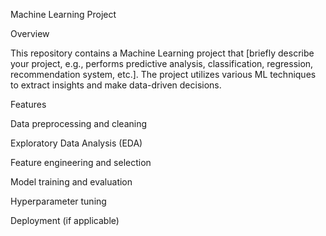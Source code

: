 Machine Learning Project

Overview

This repository contains a Machine Learning project that [briefly describe your project, e.g., performs predictive analysis, classification, regression, recommendation system, etc.]. The project utilizes various ML techniques to extract insights and make data-driven decisions.

Features

Data preprocessing and cleaning

Exploratory Data Analysis (EDA)

Feature engineering and selection

Model training and evaluation

Hyperparameter tuning

Deployment (if applicable)
